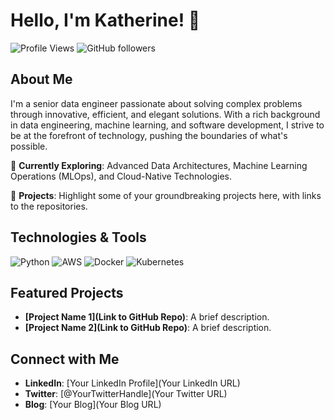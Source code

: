 # Hello, I'm Katherine! 👋

![Profile Views](https://komarev.com/ghpvc/?username=schrodingerkitkat&color=blue&style=flat-square&label=Profile+Views)
![GitHub followers](https://img.shields.io/github/followers/schrodingerkitkat?style=social)

## About Me

I'm a senior data engineer passionate about solving complex problems through innovative, efficient, and elegant solutions. With a rich background in data engineering, machine learning, and software development, I strive to be at the forefront of technology, pushing the boundaries of what's possible.

🌱 **Currently Exploring**: Advanced Data Architectures, Machine Learning Operations (MLOps), and Cloud-Native Technologies.

🔭 **Projects**: Highlight some of your groundbreaking projects here, with links to the repositories.

## Technologies & Tools

![Python](https://img.shields.io/badge/-Python-black?style=flat-square&logo=python)
![AWS](https://img.shields.io/badge/-AWS-black?style=flat-square&logo=amazon-aws)
![Docker](https://img.shields.io/badge/-Docker-black?style=flat-square&logo=docker)
![Kubernetes](https://img.shields.io/badge/-Kubernetes-black?style=flat-square&logo=kubernetes)
<!-- Add more badges from https://shields.io -->

## Featured Projects

- **[Project Name 1](Link to GitHub Repo)**: A brief description.
- **[Project Name 2](Link to GitHub Repo)**: A brief description.

## Connect with Me

- **LinkedIn**: [Your LinkedIn Profile](Your LinkedIn URL)
- **Twitter**: [@YourTwitterHandle](Your Twitter URL)
- **Blog**: [Your Blog](Your Blog URL)

<!-- additional sections -->
